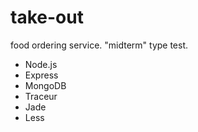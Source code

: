 take-out
===============
food ordering service. "midterm" type test.
- Node.js
- Express
- MongoDB
- Traceur
- Jade
- Less
